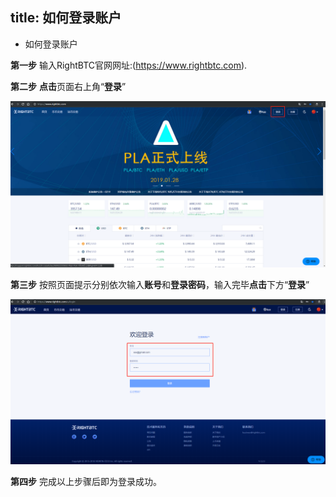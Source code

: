 title: 如何登录账户
---
* 如何登录账户
 
**第一步** 输入RightBTC官网网址:(https://www.rightbtc.com).

**第二步** **点击**页面右上角“**登录**”

![RightBTC Screenshot](/Jacob/WechatIMG425.png)

**第三步** 按照页面提示分别依次输入**账号**和**登录密码**，输入完毕**点击**下方“**登录**”

![RightBTC Screenshot](/Jacob/WechatIMG426.png)

**第四步** 完成以上步骤后即为登录成功。